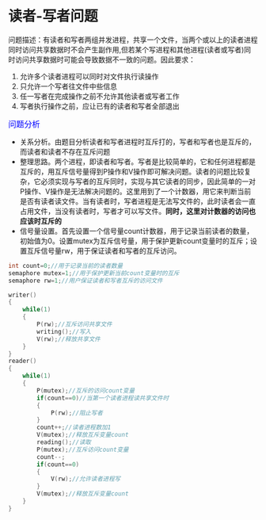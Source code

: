 
# 读者-写者问题
问题描述：有读者和写者两组并发进程，共享一个文件，当两个或以上的读者进程同时访问共享数据时不会产生副作用,但若某个写进程和其他进程(读者或写者)同时访问共享数据时可能会导致数据不一致的问题。因此要求：
1. 允许多个读者进程可以同时对文件执行读操作
2. 只允许一个写者往文件中些信息
3. 任一写者在完成操作之前不允许其他读者或写者工作
4. 写者执行操作之前，应让已有的读者和写者全部退出

<font size=3 color=blue>问题分析</font>
* 关系分析。由题目分析读者和写者进程时互斥打的，写者和写者也是互斥的，而读者和读者不存在互斥问题
* 整理思路。两个进程，即读者和写者。写者是比较简单的，它和任何进程都是互斥的，用互斥信号量得到P操作和V操作即可解决问题。读者的问题比较复杂，它必须实现与写者的互斥同时，实现与其它读者的同步，因此简单的一对P操作、V操作是无法解决问题的。这里用到了一个计数器，用它来判断当前是否有读者读文件。当有读者时，写者进程是无法写文件的，此时读者会一直占用文件，当没有读者时，写者才可以写文件。**同时，这里对计数器的访问也应该时互斥的**
* 信号量设置。首先设置一个信号量count计数器，用于记录当前读者的数量，初始值为0。设置mutex为互斥信号量，用于保护更新count变量时的互斥；设置互斥信号量rw，用于保证读者和写者的互斥访问。
```C++
int count=0;//用于记录当前的读者数量
semaphore mutex=1;//用于保护更新当前count变量时的互斥
semaphore rw=1;//用户保证读者和写者互斥的访问文件

writer()
{
    while(1)
    {
        P(rw);//互斥访问共享文件
        writing();//写入
        V(rw);//释放共享文件
    }
}
reader()
{
    while(1)
    {
        P(mutex);//互斥的访问count变量
        if(count==0)//当第一个读者进程读共享文件时
        {
            P(rw);//阻止写者
        }
        count++;//读者进程数加1
        V(mutex);//释放互斥变量count
        reading();//读取
        P(mutex);//互斥访问count变量
        count--;
        if(count==0)
        {
            V(rw);//允许读者进程写
        }
        V(mutex);//释放互斥变量count
    }
}

```